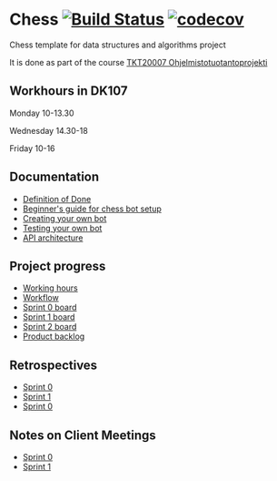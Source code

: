 # Chess [![Build Status](https://travis-ci.org/TiraLabra/chess.svg?branch=master)](https://travis-ci.org/TiraLabra/chess) [![codecov](https://codecov.io/gh/TiraLabra/chess/branch/master/graph/badge.svg)](https://codecov.io/gh/TiraLabra/chess)

Chess template for data structures and algorithms project

It is done as part of the course [TKT20007 Ohjelmistotuotantoprojekti](https://github.com/HY-TKTL/TKT20007-Ohjelmistotuotantoprojekti)

## Workhours in DK107

Monday 10-13.30

Wednesday 14.30-18

Friday 10-16

## Documentation
- [Definition of Done](https://helsinkifi-my.sharepoint.com/:w:/g/personal/jermusto_ad_helsinki_fi/Ea7I4Fxar9dEjPrevnzOXaMBuWZ7h_ZDH5jQdJm7uQ_Sjw)
- [Beginner's guide for chess bot setup](https://github.com/TiraLabra/chess/blob/master/documentation/Beginners_guide.md)
- [Creating your own bot](https://github.com/TiraLabra/chess/blob/master/documentation/Instructions_for_creating_an_engine.md)
- [Testing your own bot](https://github.com/TiraLabra/chess/blob/master/documentation/testing.md)
- [API architecture](https://github.com/TiraLabra/chess/blob/master/documentation/architecture.md)

## Project progress
- [Working hours](https://helsinkifi-my.sharepoint.com/:x:/g/personal/jermusto_ad_helsinki_fi/EWKQox0uvixEupOQ90-N2u0BDQv4EVi05rhoQAP-vzImlg?e=zcIxHE)
- [Workflow](https://helsinkifi-my.sharepoint.com/:w:/g/personal/jermusto_ad_helsinki_fi/Ea9AnzQhw79PrinE3BbHqvIBcvvZ3k_Q0KPHYS4sj6KzsQ?e=PQUDBy)
- [Sprint 0 board](https://github.com/TiraLabra/chess/projects/1)
- [Sprint 1 board](https://github.com/TiraLabra/chess/projects/2) 
- [Sprint 2 board](https://github.com/TiraLabra/chess/projects/3)
- [Product backlog](https://helsinkifi-my.sharepoint.com/:x:/g/personal/jermusto_ad_helsinki_fi/EbSHuSez9tVNi0CxTRtVU_sBo6SEdoqiayo5-I-wRxh_XA?e=TAZVRq)

## Retrospectives
- [Sprint 0](https://helsinkifi-my.sharepoint.com/:w:/g/personal/jermusto_ad_helsinki_fi/EX7DEhSqQa1Cr1Frk_s9DIoByCM3laqIdS27pmF0lMYovg?e=ZuwpOr)
- [Sprint 1](https://helsinkifi-my.sharepoint.com/:w:/g/personal/jermusto_ad_helsinki_fi/EaCafe0NeQhIn9RvXX5NGdIBhEdWoSMhUK8QN81QgAOEiQ?e=uZb7Uu)
- [Sprint 0](https://helsinkifi-my.sharepoint.com/:w:/g/personal/antlammi_ad_helsinki_fi/EZDDm5dJfnhEnIVKQ09PbmwBDXRmR4hKxA7fSKaOYJvkPg?e=a0EW2W)

## Notes on Client Meetings

- [Sprint 0](https://helsinkifi-my.sharepoint.com/:w:/g/personal/jermusto_ad_helsinki_fi/EU6FbXQiGKBNuPhorreCqvoBszaWPCm9tC-sVFk3GOWwbQ?e=7R1OJo)
- [Sprint 1](https://helsinkifi-my.sharepoint.com/:w:/g/personal/jermusto_ad_helsinki_fi/EfJxIu_TyNRAmp_pyUaEcBQBCu1vNHMAGViYYpNLfkISGQ?e=l4siCN)
